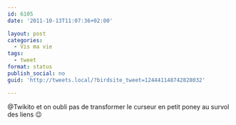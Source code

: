 ```yaml
---
id: 6105
date: '2011-10-13T11:07:36+02:00'

layout: post
categories:
  - Vis ma vie
tags:
  - tweet
format: status
publish_social: no
guid: 'http://tweets.local/?birdsite_tweet=124441148742828032'

---
```


@Twikito et on oubli pas de transformer le curseur en petit poney au survol des liens 😉